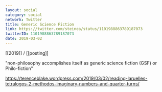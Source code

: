 ```yaml
---
layout: social
category: social
network: Twitter
title: Generic Science Fiction
link: https://twitter.com/steinea/status/1101988863789187073
twitterID: 1101988863789187073
date: 2019-03-02
---
```


[[2019]] / [[posting]]

"non-philosophy accomplishes itself as generic science fiction (GSF) or Philo-fiction"

<https://terenceblake.wordpress.com/2019/03/02/reading-laruelles-tetralogos-2-methodos-imaginary-numbers-and-quarter-turns/>

